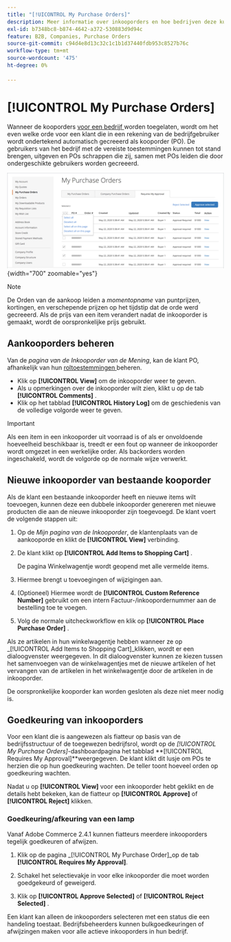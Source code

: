 ```yaml
---
title: "[!UICONTROL My Purchase Orders]"
description: Meer informatie over inkooporders en hoe bedrijven deze kunnen gebruiken om hun aankopen te beheren.
exl-id: b7348bc8-b874-4642-a372-530883d9d94c
feature: B2B, Companies, Purchase Orders
source-git-commit: c94d4e8d13c32c1c1b1d37440fdb953c8527b76c
workflow-type: tm+mt
source-wordcount: '475'
ht-degree: 0%

---
```


# [!UICONTROL My Purchase Orders]

Wanneer de kooporders [ voor een bedrijf ](purchase-order-flow.md) worden toegelaten, wordt om het even welke orde voor een klant die in een rekening van de bedrijfgebruiker wordt ondertekend automatisch gecreeerd als kooporder (PO). De gebruikers van het bedrijf met de vereiste toestemmingen kunnen tot stand brengen, uitgeven en POs schrappen die zij, samen met POs leiden die door ondergeschikte gebruikers worden gecreeerd.

![ Mijn orden van de Aankoop ](./assets/account-dashboard-my-purchase-orders.png){width="700" zoomable="yes"}

>[!NOTE]
>
>De Orden van de aankoop leiden a _momentopname_ van puntprijzen, kortingen, en verschepende prijzen op het tijdstip dat de orde werd gecreeerd. Als de prijs van een item verandert nadat de inkooporder is gemaakt, wordt de oorspronkelijke prijs gebruikt.

## Aankooporders beheren

Van de _pagina van de Inkooporder van de Mening_, kan de klant PO, afhankelijk van hun [ roltoestemmingen ](account-company-roles-permissions.md) beheren.

- Klik op **[!UICONTROL View]** om de inkooporder weer te geven.
- Als u opmerkingen over de inkooporder wilt zien, klikt u op de tab **[!UICONTROL Comments]** .
- Klik op het tabblad **[!UICONTROL History Log]** om de geschiedenis van de volledige volgorde weer te geven.

>[!IMPORTANT]
>
>Als een item in een inkooporder uit voorraad is of als er onvoldoende hoeveelheid beschikbaar is, treedt er een fout op wanneer de inkooporder wordt omgezet in een werkelijke order. Als backorders worden ingeschakeld, wordt de volgorde op de normale wijze verwerkt.

## Nieuwe inkooporder van bestaande kooporder

Als de klant een bestaande inkooporder heeft en nieuwe items wilt toevoegen, kunnen deze een dubbele inkooporder genereren met nieuwe producten die aan de nieuwe inkooporder zijn toegevoegd. De klant voert de volgende stappen uit:

1. Op de _Mijn pagina van de Inkooporder_, de klantenplaats van de aankooporde en klikt de **[!UICONTROL View]** verbinding.

1. De klant klikt op **[!UICONTROL Add Items to Shopping Cart]** .

   De pagina Winkelwagentje wordt geopend met alle vermelde items.

1. Hiermee brengt u toevoegingen of wijzigingen aan.

1. (Optioneel) Hiermee wordt de **[!UICONTROL Custom Reference Number]** gebruikt om een intern Factuur-/inkoopordernummer aan de bestelling toe te voegen.

1. Volg de normale uitcheckworkflow en klik op **[!UICONTROL Place Purchase Order]** .

Als ze artikelen in hun winkelwagentje hebben wanneer ze op _[!UICONTROL Add Items to Shopping Cart]_klikken, wordt er een dialoogvenster weergegeven. In dit dialoogvenster kunnen ze kiezen tussen het samenvoegen van de winkelwagentjes met de nieuwe artikelen of het vervangen van de artikelen in het winkelwagentje door de artikelen in de inkooporder.

De oorspronkelijke kooporder kan worden gesloten als deze niet meer nodig is.

## Goedkeuring van inkooporders

Voor een klant die is aangewezen als fiatteur op basis van de bedrijfsstructuur of de toegewezen bedrijfsrol, wordt op de _[!UICONTROL My Purchase Orders]_-dashboardpagina het tabblad **[!UICONTROL Requires My Approval]**weergegeven. De klant klikt dit lusje om POs te herzien die op hun goedkeuring wachten. De teller toont hoeveel orden op goedkeuring wachten.

Nadat u op **[!UICONTROL View]** voor een inkooporder hebt geklikt en de details hebt bekeken, kan de fiatteur op **[!UICONTROL Approve]** of **[!UICONTROL Reject]** klikken.

### Goedkeuring/afkeuring van een lamp

Vanaf Adobe Commerce 2.4.1 kunnen fiatteurs meerdere inkooporders tegelijk goedkeuren of afwijzen.

1. Klik op de pagina _[!UICONTROL My Purchase Order]_op de tab **[!UICONTROL Requires My Approval]**.

1. Schakel het selectievakje in voor elke inkooporder die moet worden goedgekeurd of geweigerd.

1. Klik op **[!UICONTROL Approve Selected]** of **[!UICONTROL Reject Selected]** .

Een klant kan alleen de inkooporders selecteren met een status die een handeling toestaat. Bedrijfsbeheerders kunnen bulkgoedkeuringen of afwijzingen maken voor alle actieve inkooporders in hun bedrijf.
